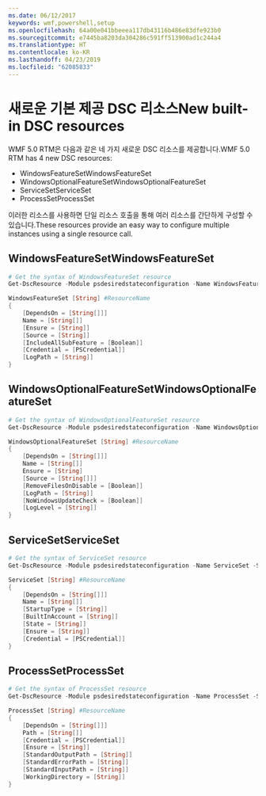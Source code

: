 ```yaml
---
ms.date: 06/12/2017
keywords: wmf,powershell,setup
ms.openlocfilehash: 64a00e041bbeeea117db43116b486e83dfe923b0
ms.sourcegitcommit: e7445ba8203da304286c591ff513900ad1c244a4
ms.translationtype: HT
ms.contentlocale: ko-KR
ms.lasthandoff: 04/23/2019
ms.locfileid: "62085833"
---
```

# <a name="new-built-in-dsc-resources"></a><span data-ttu-id="e3a1d-102">새로운 기본 제공 DSC 리소스</span><span class="sxs-lookup"><span data-stu-id="e3a1d-102">New built-in DSC resources</span></span>

<span data-ttu-id="e3a1d-103">WMF 5.0 RTM은 다음과 같은 네 가지 새로운 DSC 리소스를 제공합니다.</span><span class="sxs-lookup"><span data-stu-id="e3a1d-103">WMF 5.0 RTM has 4 new DSC resources:</span></span>
* <span data-ttu-id="e3a1d-104">WindowsFeatureSet</span><span class="sxs-lookup"><span data-stu-id="e3a1d-104">WindowsFeatureSet</span></span>
* <span data-ttu-id="e3a1d-105">WindowsOptionalFeatureSet</span><span class="sxs-lookup"><span data-stu-id="e3a1d-105">WindowsOptionalFeatureSet</span></span>
* <span data-ttu-id="e3a1d-106">ServiceSet</span><span class="sxs-lookup"><span data-stu-id="e3a1d-106">ServiceSet</span></span>
* <span data-ttu-id="e3a1d-107">ProcessSet</span><span class="sxs-lookup"><span data-stu-id="e3a1d-107">ProcessSet</span></span>

<span data-ttu-id="e3a1d-108">이러한 리소스를 사용하면 단일 리소스 호출을 통해 여러 리소스를 간단하게 구성할 수 있습니다.</span><span class="sxs-lookup"><span data-stu-id="e3a1d-108">These resources provide an easy way to configure multiple instances using a single resource call.</span></span>

## <a name="windowsfeatureset"></a><span data-ttu-id="e3a1d-109">WindowsFeatureSet</span><span class="sxs-lookup"><span data-stu-id="e3a1d-109">WindowsFeatureSet</span></span>

```powershell
# Get the syntax of WindowsFeatureSet resource
Get-DscResource -Module psdesiredstateconfiguration -Name WindowsFeatureSet -Syntax

WindowsFeatureSet [String] #ResourceName
{
    [DependsOn = [String[]]]
    Name = [String[]]
    [Ensure = [String]]
    [Source = [String]]
    [IncludeAllSubFeature = [Boolean]]
    [Credential = [PSCredential]]
    [LogPath = [String]]
}
```

## <a name="windowsoptionalfeatureset"></a><span data-ttu-id="e3a1d-110">WindowsOptionalFeatureSet</span><span class="sxs-lookup"><span data-stu-id="e3a1d-110">WindowsOptionalFeatureSet</span></span>

```powershell
# Get the syntax of WindowsOptionalFeatureSet resource
Get-DscResource -Module psdesiredstateconfiguration -Name WindowsOptionalFeatureSet -Syntax

WindowsOptionalFeatureSet [String] #ResourceName
{
    [DependsOn = [String[]]]
    Name = [String[]]
    Ensure = [String]
    [Source = [String[]]]
    [RemoveFilesOnDisable = [Boolean]]
    [LogPath = [String]]
    [NoWindowsUpdateCheck = [Boolean]]
    [LogLevel = [String]]
}
```

## <a name="serviceset"></a><span data-ttu-id="e3a1d-111">ServiceSet</span><span class="sxs-lookup"><span data-stu-id="e3a1d-111">ServiceSet</span></span>

```powershell
# Get the syntax of ServiceSet resource
Get-DscResource -Module psdesiredstateconfiguration -Name ServiceSet -Syntax

ServiceSet [String] #ResourceName
{
    [DependsOn = [String[]]]
    Name = [String[]]
    [StartupType = [String]]
    [BuiltInAccount = [String]]
    [State = [String]]
    [Ensure = [String]]
    [Credential = [PSCredential]]
}
```

## <a name="processset"></a><span data-ttu-id="e3a1d-112">ProcessSet</span><span class="sxs-lookup"><span data-stu-id="e3a1d-112">ProcessSet</span></span>

```powershell
# Get the syntax of ProcessSet resource
Get-DscResource -Module psdesiredstateconfiguration -Name ProcessSet -Syntax

ProcessSet [String] #ResourceName
{
    [DependsOn = [String[]]]
    Path = [String[]]
    [Credential = [PSCredential]]
    [Ensure = [String]]
    [StandardOutputPath = [String]]
    [StandardErrorPath = [String]]
    [StandardInputPath = [String]]
    [WorkingDirectory = [String]]
}
```
